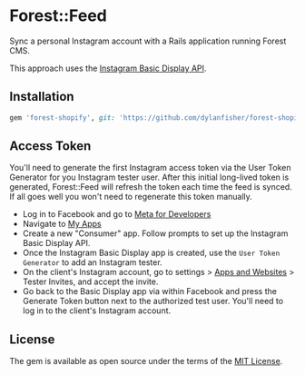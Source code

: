 # Forest::Feed
Sync a personal Instagram account with a Rails application running Forest CMS.

This approach uses the [Instagram Basic Display API](https://developers.facebook.com/docs/instagram-basic-display-api/overview).

## Installation

```ruby
gem 'forest-shopify', git: 'https://github.com/dylanfisher/forest-shopify.git'
```

## Access Token

You'll need to generate the first Instagram access token via the User Token Generator for you Instagram tester user. After this initial long-lived token is generated,
Forest::Feed will refresh the token each time the feed is synced. If all goes well you won't need to regenerate this token manually.

- Log in to Facebook and go to [Meta for Developers](https://developers.facebook.com/)
- Navigate to [My Apps](https://developers.facebook.com/apps)
- Create a new "Consumer" app. Follow prompts to set up the Instagram Basic Display API.
- Once the Instagram Basic Display app is created, use the `User Token Generator` to add an Instagram tester.
- On the client's Instagram account, go to settings > [Apps and Websites](https://www.instagram.com/accounts/manage_access/) > Tester Invites, and accept the invite.
- Go back to the Basic Display app via within Facebook and press the Generate Token button next to the authorized test user. You'll need to log in to the client's Instagram account.

## License
The gem is available as open source under the terms of the [MIT License](https://opensource.org/licenses/MIT).

